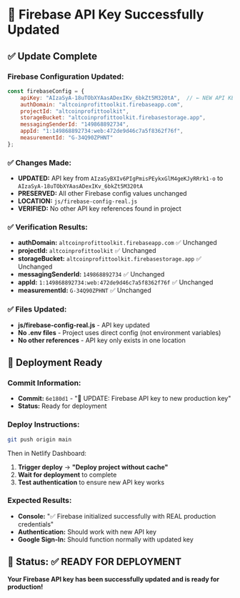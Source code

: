 # 🔐 Firebase API Key Successfully Updated

## ✅ Update Complete

### Firebase Configuration Updated:
```javascript
const firebaseConfig = {
    apiKey: "AIzaSyA-18uTObXYAasADexIKv_6bkZt5M320tA",  // ← NEW API KEY
    authDomain: "altcoinprofittoolkit.firebaseapp.com",
    projectId: "altcoinprofittoolkit",
    storageBucket: "altcoinprofittoolkit.firebasestorage.app",
    messagingSenderId: "149868892734",
    appId: "1:149868892734:web:472de9d46c7a5f8362f76f",
    measurementId: "G-34Q90ZPHNT"
};
```

### ✅ Changes Made:
- **UPDATED:** API key from `AIzaSyBXIv6PIgPmisPEykxGlM4geKJyRRrk1-o` to `AIzaSyA-18uTObXYAasADexIKv_6bkZt5M320tA`
- **PRESERVED:** All other Firebase config values unchanged
- **LOCATION:** `js/firebase-config-real.js`
- **VERIFIED:** No other API key references found in project

### ✅ Verification Results:
- **authDomain:** `altcoinprofittoolkit.firebaseapp.com` ✅ Unchanged
- **projectId:** `altcoinprofittoolkit` ✅ Unchanged
- **storageBucket:** `altcoinprofittoolkit.firebasestorage.app` ✅ Unchanged
- **messagingSenderId:** `149868892734` ✅ Unchanged
- **appId:** `1:149868892734:web:472de9d46c7a5f8362f76f` ✅ Unchanged
- **measurementId:** `G-34Q90ZPHNT` ✅ Unchanged

### ✅ Files Updated:
- **js/firebase-config-real.js** - API key updated
- **No .env files** - Project uses direct config (not environment variables)
- **No other references** - API key only exists in one location

## 🚀 Deployment Ready

### Commit Information:
- **Commit:** `6e180d1` - "🔐 UPDATE: Firebase API key to new production key"
- **Status:** Ready for deployment

### Deploy Instructions:
```bash
git push origin main
```

Then in Netlify Dashboard:
1. **Trigger deploy** → **"Deploy project without cache"**
2. **Wait for deployment** to complete
3. **Test authentication** to ensure new API key works

### Expected Results:
- **Console:** "✅ Firebase initialized successfully with REAL production credentials"
- **Authentication:** Should work with new API key
- **Google Sign-In:** Should function normally with updated key

## 🎯 Status: ✅ READY FOR DEPLOYMENT

**Your Firebase API key has been successfully updated and is ready for production!**